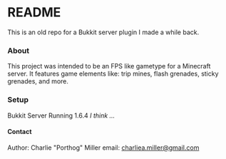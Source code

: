 # README #
This is an old repo for a Bukkit server plugin I made a while back.

### About ###
This project was intended to be an FPS like gametype for a Minecraft server.
It features game elements like: trip mines, flash grenades, sticky grenades, and more.

### Setup ###
Bukkit Server Running 1.6.4 <i> I think ... </i>

#### Contact ####
Author: Charlie "Porthog" Miller
email: charliea.miller@gmail.com
